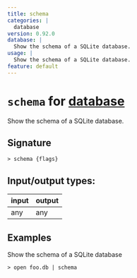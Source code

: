 ```yaml
---
title: schema
categories: |
  database
version: 0.92.0
database: |
  Show the schema of a SQLite database.
usage: |
  Show the schema of a SQLite database.
feature: default
---
```

<!-- This file is automatically generated. Please edit the command in https://github.com/nushell/nushell instead. -->

# `schema` for [database](/commands/categories/database.md)

<div class='command-title'>Show the schema of a SQLite database.</div>

## Signature

```> schema {flags} ```


## Input/output types:

| input | output |
| ----- | ------ |
| any   | any    |

## Examples

Show the schema of a SQLite database
```nu
> open foo.db | schema

```
